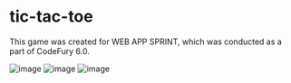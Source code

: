 # tic-tac-toe

This game was created for WEB APP SPRINT, which was conducted as a part of CodeFury 6.0.


![image](https://github.com/Karthikeyan1508/tic-tac-toe/assets/121244307/16678f65-ab55-40d4-9d3a-f331452ba38c)
![image](https://github.com/Karthikeyan1508/tic-tac-toe/assets/121244307/a936f0fa-34a9-4597-8e7d-deb96471d947)
![image](https://github.com/Karthikeyan1508/tic-tac-toe/assets/121244307/b3876891-4fba-490c-93f6-82c4d3944bd1)


